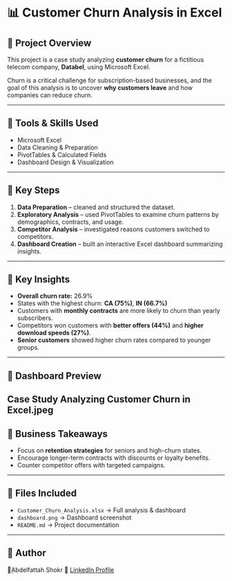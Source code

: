 # 📊 Customer Churn Analysis in Excel

## 🔹 Project Overview
This project is a case study analyzing **customer churn** for a fictitious telecom company, **Databel**, using Microsoft Excel.  

Churn is a critical challenge for subscription-based businesses, and the goal of this analysis is to uncover **why customers leave** and how companies can reduce churn.  

---

## 🔹 Tools & Skills Used
- Microsoft Excel  
- Data Cleaning & Preparation  
- PivotTables & Calculated Fields  
- Dashboard Design & Visualization  

---

## 🔹 Key Steps
1. **Data Preparation** – cleaned and structured the dataset.  
2. **Exploratory Analysis** – used PivotTables to examine churn patterns by demographics, contracts, and usage.  
3. **Competitor Analysis** – investigated reasons customers switched to competitors.  
4. **Dashboard Creation** – built an interactive Excel dashboard summarizing insights.  

---

## 🔹 Key Insights
- **Overall churn rate:** 26.9%  
- States with the highest churn: **CA (75%)**, **IN (66.7%)**  
- Customers with **monthly contracts** are more likely to churn than yearly subscribers.  
- Competitors won customers with **better offers (44%)** and **higher download speeds (27%)**.  
- **Senior customers** showed higher churn rates compared to younger groups.  

---

## 🔹 Dashboard Preview
Case Study Analyzing Customer Churn in Excel.jpeg
---

## 🔹 Business Takeaways
- Focus on **retention strategies** for seniors and high-churn states.  
- Encourage longer-term contracts with discounts or loyalty benefits.  
- Counter competitor offers with targeted campaigns.  

---

## 🔹 Files Included
- `Customer_Churn_Analysis.xlsx` → Full analysis & dashboard  
- `dashboard.png` → Dashboard screenshot  
- `README.md` → Project documentation  

---

## 🔹 Author
👤ِAbdelfattah Shokr
🔗 [LinkedIn Profile](https://www.linkedin.com/in/abdelfattah-shokr/)  
